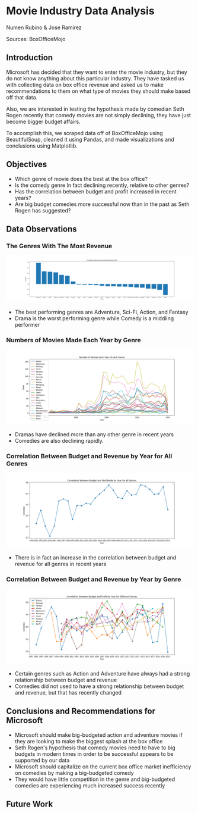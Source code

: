 # Movie Industry Data Analysis

Numen Rubino & Jose Ramirez

Sources: BoxOfficeMojo

## Introduction

Microsoft has decided that they want to enter the movie industry, but they do not know anything about this particular industry. They have tasked us with collecting data on box office revenue and asked us to make recommendations to them on what type of movies they should make based off that data.

Also, we are interested in testing the hypothesis made by comedian Seth Rogen recently that comedy movies are not simply declining, they have just become bigger budget affairs.

To accomplish this, we scraped data off of BoxOfficeMojo using BeautifulSoup, cleaned it using Pandas, and made visualizations and conclusions using Matplotlib.

## Objectives

* Which genre of movie does the best at the box office?
* Is the comedy genre In fact declining recently, relative to other genres?
* Has the correlation between budget and profit increased in recent years?
* Are big budget comedies more successful now than in the past as Seth Rogen has suggested?



## Data Observations

### The Genres With The Most Revenue

![Genres With Most Revenue](https://raw.githubusercontent.com/Mycotic/movie-data-project/master/figures/new-genres-box-office.png)

* The best performing genres are Adventure, Sci-Fi, Action, and Fantasy
* Drama is the worst performing genre while Comedy is a middling performer

### Numbers of Movies Made Each Year by Genre

![Number of Movies Made Each Year By Genre](https://raw.githubusercontent.com/Mycotic/movie-data-project/master/figures/all-genres.png)

* Dramas have declined more than any other genre in recent years
* Comedies are also declining rapidly.

### Correlation Between Budget and Revenue by Year for All Genres

![Correlation Between Budget and Profit](https://raw.githubusercontent.com/Mycotic/movie-data-project/master/figures/%5B'year'%2C%20'worldwide'%5D.png)

* There is in fact an increase in the correlation between budget and revenue for all genres in recent years

### Correlation Between Budget and Revenue by Year by Genre

![Correlation Between Budget and Profit By Genre](https://raw.githubusercontent.com/Mycotic/movie-data-project/master/figures/%5B'Drama'%2C%20'Comedy'%2C%20'Thriller'%2C%20'Action'%2C%20'Adventure'%2C%20'Romance'%2C%20'Crime'%2C%20'Fantasy'%2C%20'Family'%2C%20'Sci-Fi'%2C%20'profit'%5D.png)

* Certain genres such as Action and Adventure have always had a strong relationship between budget and revenue
* Comedies did not used to have a strong relationship between budget and revenue, but that has recently changed

## Conclusions and Recommendations for Microsoft

* Microsoft should make big-budgeted action and adventure movies if they are looking to make the biggest splash at the box office
* Seth Rogen's hypothesis that comedy movies need to have to big budgets in modern times in order to be successful appears to be supported by our data
* Microsoft should capitalize on the current box office market inefficiency on comedies by making a big-budgeted comedy
* They would have little competition in the genre and big-budgeted comedies are experiencing much increased success recently

## Future Work























